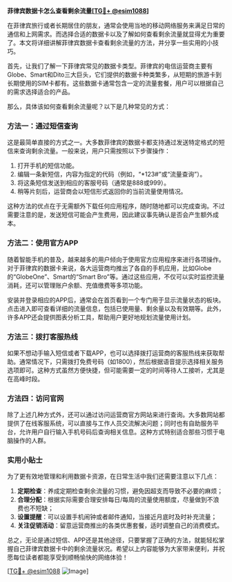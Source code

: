 **菲律宾数据卡怎么查看剩余流量[[TG💪+ @esim1088](https://t.me/s/esim1088)]**

在菲律宾旅行或者长期居住的朋友，通常会使用当地的移动网络服务来满足日常的通信和上网需求。而选择合适的数据卡以及了解如何查看剩余流量就显得尤为重要了。本文将详细讲解菲律宾数据卡查看剩余流量的方法，并分享一些实用的小技巧。

首先，让我们了解一下菲律宾常见的数据卡类型。菲律宾的电信运营商主要有Globe、Smart和Dito三大巨头，它们提供的数据卡种类繁多，从短期的旅游卡到长期使用的SIM卡都有。这些数据卡通常包含一定的流量套餐，用户可以根据自己的需求选择适合的产品。

那么，具体该如何查看剩余流量呢？以下是几种常见的方式：

### 方法一：通过短信查询

这是最简单直接的方式之一。大多数菲律宾的数据卡都支持通过发送特定格式的短信来查询剩余流量。一般来说，用户只需按照以下步骤操作：

1. 打开手机的短信功能。
2. 编辑一条新短信，内容为指定的代码（例如，“*123#”或“流量查询”）。
3. 将这条短信发送到相应的客服号码（通常是888或999）。
4. 稍等片刻后，运营商会以短信形式返回你的当前流量使用情况。

这种方法的优点在于无需额外下载任何应用程序，随时随地都可以完成查询。不过需要注意的是，发送短信可能会产生费用，因此建议事先确认是否会产生额外成本。

### 方法二：使用官方APP

随着智能手机的普及，越来越多的用户倾向于使用官方应用程序来进行各项操作。对于菲律宾的数据卡来说，各大运营商均推出了各自的手机应用，比如Globe的“GlobeOne”、Smart的“Smart Bro”等。通过这些应用，不仅可以实时监控流量消耗，还可以管理账户余额、充值缴费等多项功能。

安装并登录相应的APP后，通常会在首页看到一个专门用于显示流量状态的板块。点击进入即可查看详细的流量信息，包括已使用量、剩余量以及有效期等。此外，许多APP还会提供图表分析工具，帮助用户更好地规划流量使用计划。

### 方法三：拨打客服热线

如果不想动手输入短信或者下载APP，也可以选择拨打运营商的客服热线来获取帮助。通常情况下，只需拨打免费号码（如1800），然后根据语音提示选择相关服务选项即可。这种方式虽然方便快捷，但可能需要一定的时间等待人工接听，尤其是在高峰时段。

### 方法四：访问官网

除了上述几种方式外，还可以通过访问运营商官方网站来进行查询。大多数网站都提供了在线客服系统，可以直接与工作人员交流解决问题；同时也有自助服务平台，允许用户自行输入手机号码后查询相关信息。这种方式特别适合那些习惯于电脑操作的人群。

### 实用小贴士

为了更有效地管理和利用数据卡资源，在日常生活中我们还需要注意以下几点：

1. **定期检查**：养成定期检查剩余流量的习惯，避免因超支而导致不必要的麻烦；
2. **合理分配**：根据实际需要合理安排每日/每周的流量使用额度，尽量做到不浪费也不短缺；
3. **设置提醒**：可以设置手机闹钟或者邮件通知，当接近月底时及时补充流量；
4. **关注促销活动**：留意运营商推出的各类优惠套餐，适时调整自己的消费模式。

总之，无论是通过短信、APP还是其他途径，只要掌握了正确的方法，就能轻松掌握自己菲律宾数据卡中的剩余流量状况。希望以上内容能够为大家带来便利，并祝愿每位读者都能享受到顺畅愉快的网络体验！

[[TG💪+ @esim1088](https://t.me/s/esim1088) ![Image](https://i.postimg.cc/4NQfJmqS/Snipaste-2025-05-13-00-14-12.png)]